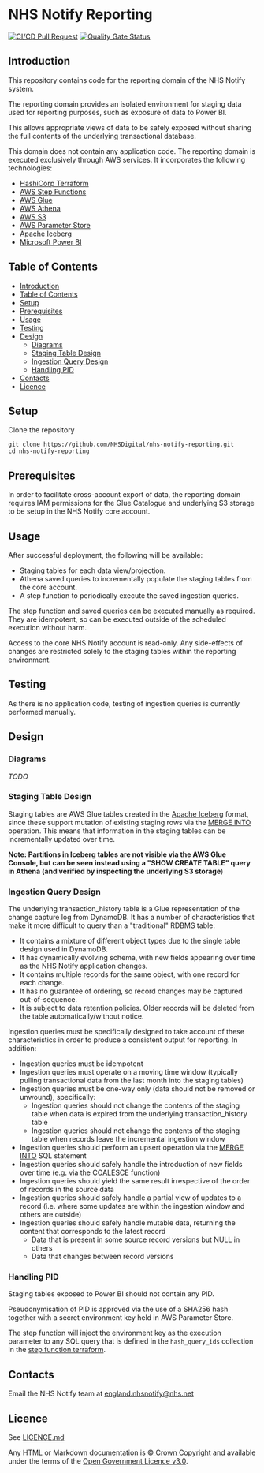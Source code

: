 # NHS Notify Reporting

[![CI/CD Pull Request](https://github.com/NHSDigital/nhs-notify-reporting/actions/workflows/cicd-1-pull-request.yaml/badge.svg)](https://github.com/NHSDigital/nhs-notify-reporting/actions/workflows/cicd-1-pull-request.yaml)
[![Quality Gate Status](https://sonarcloud.io/api/project_badges/measure?project=NHSDigital_nhs-notify-reporting&metric=alert_status)](https://sonarcloud.io/summary/new_code?id=NHSDigital_nhs-notify-reporting)

## Introduction

This repository contains code for the reporting domain of the NHS Notify system.

The reporting domain provides an isolated environment for staging data used for reporting purposes, such as exposure of data to Power BI.

This allows appropriate views of data to be safely exposed without sharing the full contents of the underlying transactional database.

This domain does not contain any application code. The reporting domain is executed exclusively through AWS services. It incorporates the following technologies:

- [HashiCorp Terraform](https://developer.hashicorp.com/terraform)
- [AWS Step Functions](https://docs.aws.amazon.com/step-functions/latest/dg/welcome.html)
- [AWS Glue](https://docs.aws.amazon.com/glue/latest/dg/what-is-glue.html)
- [AWS Athena](https://docs.aws.amazon.com/athena/latest/ug/what-is.html)
- [AWS S3](https://docs.aws.amazon.com/AmazonS3/latest/userguide/Welcome.html)
- [AWS Parameter Store](https://docs.aws.amazon.com/systems-manager/latest/userguide/systems-manager-parameter-store.html)
- [Apache Iceberg](https://iceberg.apache.org/)
- [Microsoft Power BI](https://learn.microsoft.com/en-us/power-bi/)

## Table of Contents

- [Introduction](#introduction)
- [Table of Contents](#table-of-contents)
- [Setup](#setup)
- [Prerequisites](#prerequisites)
- [Usage](#usage)
- [Testing](#testing)
- [Design](#design)
  - [Diagrams](#diagrams)
  - [Staging Table Design](#staging-table-design)
  - [Ingestion Query Design](#ingestion-query-design)
  - [Handling PID](#handling-pid)
- [Contacts](#contacts)
- [Licence](#licence)

## Setup

Clone the repository

```shell
git clone https://github.com/NHSDigital/nhs-notify-reporting.git
cd nhs-notify-reporting
```

## Prerequisites

In order to facilitate cross-account export of data, the reporting domain requires IAM permissions for the Glue Catalogue and underlying S3 storage to be setup in the NHS Notify core account.

## Usage

After successful deployment, the following will be available:

  - Staging tables for each data view/projection.
  - Athena saved queries to incrementally populate the staging tables from the core account.
  - A step function to periodically execute the saved ingestion queries.

The step function and saved queries can be executed manually as required. They are idempotent, so can be executed outside of the scheduled execution without harm.

Access to the core NHS Notify account is read-only. Any side-effects of changes are restricted solely to the staging tables within the reporting environment.

## Testing

As there is no application code, testing of ingestion queries is currently performed manually.

## Design

### Diagrams

*TODO*

### Staging Table Design

Staging tables are AWS Glue tables created in the [Apache Iceberg](https://iceberg.apache.org/) format, since these support mutation of existing staging rows via the [MERGE INTO](https://docs.aws.amazon.com/athena/latest/ug/merge-into-statement.html) operation. This means that information in the staging tables can be incrementally updated over time.

**Note: Partitions in Iceberg tables are not visible via the AWS Glue Console, but can be seen instead using a "SHOW CREATE TABLE" query in Athena (and verified by inspecting the underlying S3 storage**)

### Ingestion Query Design

The underlying transaction_history table is a Glue representation of the change capture log from DynamoDB. It has a number of characteristics that make it more difficult to query than a "traditional" RDBMS table:

  - It contains a mixture of different object types due to the single table design used in DynamoDB.
  - It has dynamically evolving schema, with new fields appearing over time as the NHS Notify application changes.
  - It contains multiple records for the same object, with one record for each change.
  - It has no guarantee of ordering, so record changes may be captured out-of-sequence.
  - It is subject to data retention policies. Older records will be deleted from the table automatically/without notice.

Ingestion queries must be specifically designed to take account of these characteristics in order to produce a consistent output for reporting. In addition:

  - Ingestion queries must be idempotent
  - Ingestion queries must operate on a moving time window (typically pulling transactional data from the last month into the staging tables)
  - Ingestion queries must be one-way only (data should not be removed or unwound), specifically:
    - Ingestion queries should not change the contents of the staging table when data is expired from the underlying transaction_history table
    - Ingestion queries should not change the contents of the staging table when records leave the incremental ingestion window
  - Ingestion queries should perform an upsert operation via the [MERGE INTO](https://docs.aws.amazon.com/athena/latest/ug/merge-into-statement.html) SQL statement
  - Ingestion queries should safely handle the introduction of new fields over time (e.g. via the [COALESCE](https://trino.io/docs/current/functions/conditional.html#coalesce) function)
  - Ingestion queries should yield the same result irrespective of the order of records in the source data
  - Ingestion queries should safely handle a partial view of updates to a record (i.e. where some updates are within the ingestion window and others are outside)
  - Ingestion queries should safely handle mutable data, returning the content that corresponds to the latest record
    - Data that is present in some source record versions but NULL in others
    - Data that changes between record versions

### Handling PID

Staging tables exposed to Power BI should not contain any PID.

Pseudonymisation of PID is approved via the use of a SHA256 hash together with a secret environment key held in AWS Parameter Store.

The step function will inject the environment key as the execution parameter to any SQL query that is defined in the `hash_query_ids` collection in the [step function terraform](./infrastructure/terraform/components/reporting/sfn_state_machine_athena.tf).

## Contacts

Email the NHS Notify team at <england.nhsnotify@nhs.net>

## Licence

See [LICENCE.md](./LICENCE.md)

Any HTML or Markdown documentation is [© Crown Copyright](https://www.nationalarchives.gov.uk/information-management/re-using-public-sector-information/uk-government-licensing-framework/crown-copyright/) and available under the terms of the [Open Government Licence v3.0](https://www.nationalarchives.gov.uk/doc/open-government-licence/version/3/).
